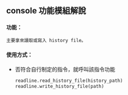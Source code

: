 ## console 功能模組解說

#### 功能：

```python
主要拿來讀取或寫入 history file。
```

#### 使用方式：

*   否符合自行制定的指令，就呼叫該指令功能

    ```python
    readline.read_history_file(history_path)
    readline.write_history_file(path)
    ```
